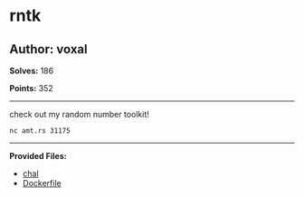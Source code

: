 # rntk

## Author: voxal

**Solves:** 186

**Points:** 352

---

check out my random number toolkit!

`nc amt.rs 31175`

---

**Provided Files:**

- [chal](./chal/chal)
- [Dockerfile](./chal/Dockerfile)
